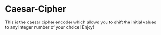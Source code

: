 # Caesar-Cipher
This is the caesar cipher encoder which allows you to shift the initial values to any integer number of your choice! Enjoy!
